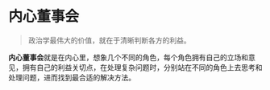 # 内心董事会

> 政治学最伟大的价值，就在于清晰判断各方的利益。

**内心董事会**就是在内心里，想象几个不同的角色，每个角色拥有自己的立场和意见，拥有自己的利益关切点，在处理复杂问题时，分别站在不同的角色上去思考和处理问题，进而找到最合适的解决方法。

